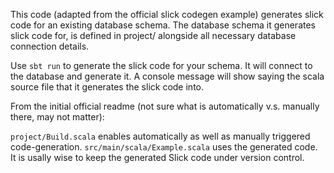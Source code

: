 This code (adapted from the official slick codegen example) generates slick code for an existing database schema. 
The database schema it generates slick code for, is defined in project/ alongside all necessary database connection details.

Use `sbt run` to generate the slick code for your schema. It will connect to the database and generate it. A console message will show saying the scala source file that it generates the slick code into.

From the initial official readme (not sure what is automatically v.s. manually there, may not matter):

`project/Build.scala` enables automatically as well as manually triggered code-generation. `src/main/scala/Example.scala` uses the generated code. It is usally wise to keep the generated Slick code under version control.
